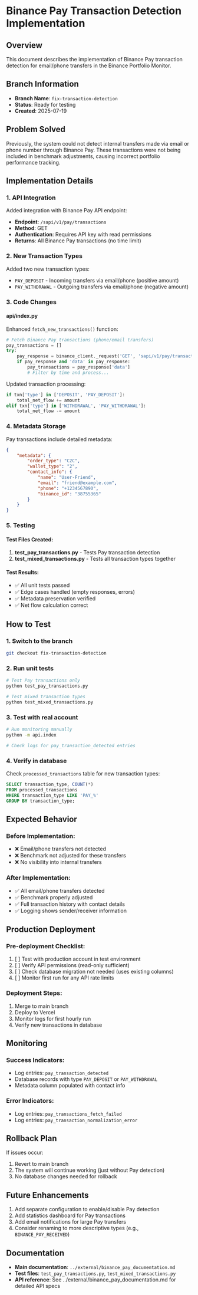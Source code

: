 # Binance Pay Transaction Detection Implementation

## Overview
This document describes the implementation of Binance Pay transaction detection for email/phone transfers in the Binance Portfolio Monitor.

## Branch Information
- **Branch Name**: `fix-transaction-detection`
- **Status**: Ready for testing
- **Created**: 2025-07-19

## Problem Solved
Previously, the system could not detect internal transfers made via email or phone number through Binance Pay. These transactions were not being included in benchmark adjustments, causing incorrect portfolio performance tracking.

## Implementation Details

### 1. API Integration
Added integration with Binance Pay API endpoint:
- **Endpoint**: `/sapi/v1/pay/transactions`
- **Method**: GET
- **Authentication**: Requires API key with read permissions
- **Returns**: All Binance Pay transactions (no time limit)

### 2. New Transaction Types
Added two new transaction types:
- `PAY_DEPOSIT` - Incoming transfers via email/phone (positive amount)
- `PAY_WITHDRAWAL` - Outgoing transfers via email/phone (negative amount)

### 3. Code Changes

#### api/index.py
Enhanced `fetch_new_transactions()` function:
```python
# Fetch Binance Pay transactions (phone/email transfers)
pay_transactions = []
try:
    pay_response = binance_client._request('GET', 'sapi/v1/pay/transactions', True, {})
    if pay_response and 'data' in pay_response:
        pay_transactions = pay_response['data']
        # Filter by time and process...
```

Updated transaction processing:
```python
if txn['type'] in ['DEPOSIT', 'PAY_DEPOSIT']:
    total_net_flow += amount
elif txn['type'] in ['WITHDRAWAL', 'PAY_WITHDRAWAL']:
    total_net_flow -= amount
```

### 4. Metadata Storage
Pay transactions include detailed metadata:
```json
{
    "metadata": {
        "order_type": "C2C",
        "wallet_type": "2",
        "contact_info": {
            "name": "User-Friend",
            "email": "friend@example.com",
            "phone": "+1234567890",
            "binance_id": "38755365"
        }
    }
}
```

### 5. Testing

#### Test Files Created:
1. **test_pay_transactions.py** - Tests Pay transaction detection
2. **test_mixed_transactions.py** - Tests all transaction types together

#### Test Results:
- ✅ All unit tests passed
- ✅ Edge cases handled (empty responses, errors)
- ✅ Metadata preservation verified
- ✅ Net flow calculation correct

## How to Test

### 1. Switch to the branch
```bash
git checkout fix-transaction-detection
```

### 2. Run unit tests
```bash
# Test Pay transactions only
python test_pay_transactions.py

# Test mixed transaction types
python test_mixed_transactions.py
```

### 3. Test with real account
```bash
# Run monitoring manually
python -m api.index

# Check logs for pay_transaction_detected entries
```

### 4. Verify in database
Check `processed_transactions` table for new transaction types:
```sql
SELECT transaction_type, COUNT(*) 
FROM processed_transactions 
WHERE transaction_type LIKE 'PAY_%'
GROUP BY transaction_type;
```

## Expected Behavior

### Before Implementation:
- ❌ Email/phone transfers not detected
- ❌ Benchmark not adjusted for these transfers
- ❌ No visibility into internal transfers

### After Implementation:
- ✅ All email/phone transfers detected
- ✅ Benchmark properly adjusted
- ✅ Full transaction history with contact details
- ✅ Logging shows sender/receiver information

## Production Deployment

### Pre-deployment Checklist:
1. [ ] Test with production account in test environment
2. [ ] Verify API permissions (read-only sufficient)
3. [ ] Check database migration not needed (uses existing columns)
4. [ ] Monitor first run for any API rate limits

### Deployment Steps:
1. Merge to main branch
2. Deploy to Vercel
3. Monitor logs for first hourly run
4. Verify new transactions in database

## Monitoring

### Success Indicators:
- Log entries: `pay_transaction_detected`
- Database records with type `PAY_DEPOSIT` or `PAY_WITHDRAWAL`
- Metadata column populated with contact info

### Error Indicators:
- Log entries: `pay_transactions_fetch_failed`
- Log entries: `pay_transaction_normalization_error`

## Rollback Plan
If issues occur:
1. Revert to main branch
2. The system will continue working (just without Pay detection)
3. No database changes needed for rollback

## Future Enhancements
1. Add separate configuration to enable/disable Pay detection
2. Add statistics dashboard for Pay transactions
3. Add email notifications for large Pay transfers
4. Consider renaming to more descriptive types (e.g., `BINANCE_PAY_RECEIVED`)

## Documentation
- **Main documentation**: `../external/binance_pay_documentation.md`
- **Test files**: `test_pay_transactions.py`, `test_mixed_transactions.py`
- **API reference**: See ../external/binance_pay_documentation.md for detailed API specs